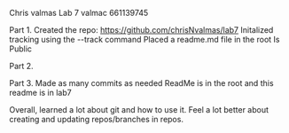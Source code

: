 Chris valmas Lab 7 valmac 661139745

Part 1. Created the repo: https://github.com/chrisNvalmas/lab7
	Initalized tracking using the --track command
	Placed a readme.md file in the root
	Is Public


Part 2. 


Part 3. Made as many commits as needed
	ReadMe is in the root and this readme is in lab7
	

Overall, learned a lot about git and how to use it. Feel a lot better about creating and updating repos/branches in repos.